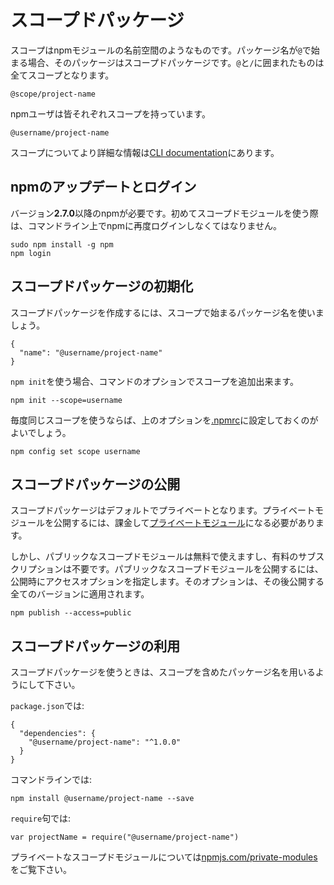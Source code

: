 # スコープドパッケージ

スコープはnpmモジュールの名前空間のようなものです。パッケージ名が`@`で始まる場合、そのパッケージはスコープドパッケージです。`@`と`/`に囲まれたものは全てスコープとなります。  
```
@scope/project-name
```
npmユーザは皆それぞれスコープを持っています。  
```
@username/project-name
```
スコープについてより詳細な情報は[CLI documentation](https://docs.npmjs.com/misc/scope#publishing-public-scoped-packages-to-the-public-npm-registry)にあります。

## npmのアップデートとログイン

バージョン**2.7.0**以降のnpmが必要です。初めてスコープドモジュールを使う際は、コマンドライン上でnpmに再度ログインしなくてはなりません。  

```
sudo npm install -g npm
npm login
```

## スコープドパッケージの初期化

スコープドパッケージを作成するには、スコープで始まるパッケージ名を使いましょう。  
```
{
  "name": "@username/project-name"
}
```

`npm init`を使う場合、コマンドのオプションでスコープを追加出来ます。  
```
npm init --scope=username
```

毎度同じスコープを使うならば、上のオプションを[.npmrc](https://docs.npmjs.com/files/npmrc)に設定しておくのがよいでしょう。
```
npm config set scope username
```

## スコープドパッケージの公開

スコープドパッケージはデフォルトでプライベートとなります。プライベートモジュールを公開するには、課金して[プライベートモジュール](https://www.npmjs.com/private-modules)になる必要があります。

しかし、パブリックなスコープドモジュールは無料で使えますし、有料のサブスクリプションは不要です。パブリックなスコープドモジュールを公開するには、公開時にアクセスオプションを指定します。そのオプションは、その後公開する全てのバージョンに適用されます。  
```
npm publish --access=public
```

## スコープドパッケージの利用

スコープドパッケージを使うときは、スコープを含めたパッケージ名を用いるようにして下さい。  

`package.json`では:  
```
{
  "dependencies": {
    "@username/project-name": "^1.0.0"
  }
}
```

コマンドラインでは:  
```
npm install @username/project-name --save
```

`require`句では:  
```
var projectName = require("@username/project-name")
```

プライベートなスコープドモジュールについては[npmjs.com/private-modules](https://www.npmjs.com/private-modules)をご覧下さい。